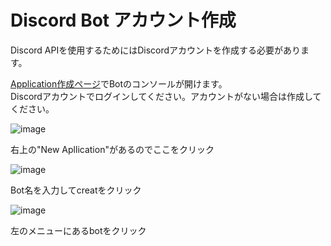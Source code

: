 # Discord Bot アカウント作成
Discord APIを使用するためにはDiscordアカウントを作成する必要があります。

[Application作成ページ](https://discord.com/developers/applications)でBotのコンソールが開けます。
<br>
Discordアカウントでログインしてください。アカウントがない場合は作成してください。

![image](https://github.com/user-attachments/assets/dd8af3e8-f622-4b88-8afc-b4654cd53f06)

右上の"New Apllication"があるのでここをクリック

![image](https://github.com/user-attachments/assets/6aae1ed8-b097-449f-b66b-f2b86a57011a)

Bot名を入力してcreatをクリック

![image](https://github.com/user-attachments/assets/52150612-f996-40b2-8492-3f4229b45d16)

左のメニューにあるbotをクリック
